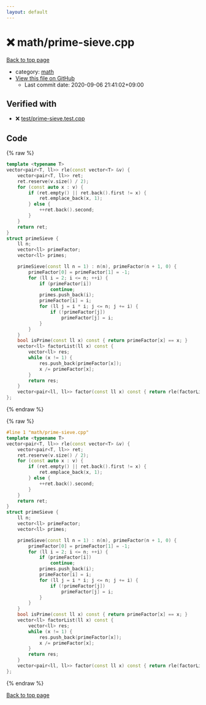```yaml
---
layout: default
---
```


<!-- mathjax config similar to math.stackexchange -->
<script type="text/javascript" async
  src="https://cdnjs.cloudflare.com/ajax/libs/mathjax/2.7.5/MathJax.js?config=TeX-MML-AM_CHTML">
</script>
<script type="text/x-mathjax-config">
  MathJax.Hub.Config({
    TeX: { equationNumbers: { autoNumber: "AMS" }},
    tex2jax: {
      inlineMath: [ ['$','$'] ],
      processEscapes: true
    },
    "HTML-CSS": { matchFontHeight: false },
    displayAlign: "left",
    displayIndent: "2em"
  });
</script>

<script type="text/javascript" src="https://cdnjs.cloudflare.com/ajax/libs/jquery/3.4.1/jquery.min.js"></script>
<script src="https://cdn.jsdelivr.net/npm/jquery-balloon-js@1.1.2/jquery.balloon.min.js" integrity="sha256-ZEYs9VrgAeNuPvs15E39OsyOJaIkXEEt10fzxJ20+2I=" crossorigin="anonymous"></script>
<script type="text/javascript" src="../../assets/js/copy-button.js"></script>
<link rel="stylesheet" href="../../assets/css/copy-button.css" />


# :x: math/prime-sieve.cpp

<a href="../../index.html">Back to top page</a>

* category: <a href="../../index.html#7e676e9e663beb40fd133f5ee24487c2">math</a>
* <a href="{{ site.github.repository_url }}/blob/master/math/prime-sieve.cpp">View this file on GitHub</a>
    - Last commit date: 2020-09-06 21:41:02+09:00




## Verified with

* :x: <a href="../../verify/test/prime-sieve.test.cpp.html">test/prime-sieve.test.cpp</a>


## Code

<a id="unbundled"></a>
{% raw %}
```cpp
template <typename T>
vector<pair<T, ll>> rle(const vector<T> &v) {
    vector<pair<T, ll>> ret;
    ret.reserve(v.size() / 2);
    for (const auto x : v) {
        if (ret.empty() || ret.back().first != x) {
            ret.emplace_back(x, 1);
        } else {
            ++ret.back().second;
        }
    }
    return ret;
}
struct primeSieve {
    ll n;
    vector<ll> primeFactor;
    vector<ll> primes;

    primeSieve(const ll n = 1) : n(n), primeFactor(n + 1, 0) {
        primeFactor[0] = primeFactor[1] = -1;
        for (ll i = 2; i <= n; ++i) {
            if (primeFactor[i])
                continue;
            primes.push_back(i);
            primeFactor[i] = i;
            for (ll j = i * i; j <= n; j += i) {
                if (!primeFactor[j])
                    primeFactor[j] = i;
            }
        }
    }
    bool isPrime(const ll x) const { return primeFactor[x] == x; }
    vector<ll> factorList(ll x) const {
        vector<ll> res;
        while (x != 1) {
            res.push_back(primeFactor[x]);
            x /= primeFactor[x];
        }
        return res;
    }
    vector<pair<ll, ll>> factor(const ll x) const { return rle(factorList(x)); }
};

```
{% endraw %}

<a id="bundled"></a>
{% raw %}
```cpp
#line 1 "math/prime-sieve.cpp"
template <typename T>
vector<pair<T, ll>> rle(const vector<T> &v) {
    vector<pair<T, ll>> ret;
    ret.reserve(v.size() / 2);
    for (const auto x : v) {
        if (ret.empty() || ret.back().first != x) {
            ret.emplace_back(x, 1);
        } else {
            ++ret.back().second;
        }
    }
    return ret;
}
struct primeSieve {
    ll n;
    vector<ll> primeFactor;
    vector<ll> primes;

    primeSieve(const ll n = 1) : n(n), primeFactor(n + 1, 0) {
        primeFactor[0] = primeFactor[1] = -1;
        for (ll i = 2; i <= n; ++i) {
            if (primeFactor[i])
                continue;
            primes.push_back(i);
            primeFactor[i] = i;
            for (ll j = i * i; j <= n; j += i) {
                if (!primeFactor[j])
                    primeFactor[j] = i;
            }
        }
    }
    bool isPrime(const ll x) const { return primeFactor[x] == x; }
    vector<ll> factorList(ll x) const {
        vector<ll> res;
        while (x != 1) {
            res.push_back(primeFactor[x]);
            x /= primeFactor[x];
        }
        return res;
    }
    vector<pair<ll, ll>> factor(const ll x) const { return rle(factorList(x)); }
};

```
{% endraw %}

<a href="../../index.html">Back to top page</a>

